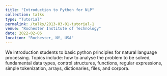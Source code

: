 ```yaml
---
title: "Introduction to Python for NLP"
collection: talks
type: "Tutorial"
permalink: /talks/2013-03-01-tutorial-1
venue: "Rochester Institute of Technology"
date: 2022-02-06
location: "Rochester, NY, USA"
---
```


We introduction students to basic python principles for natural language processing. Topics include: how to analyse the problem to be solved, fundamental data types, control structures, functions, regular expressions, simple tokenization, arrays, dictionaries, files, and corpora.
